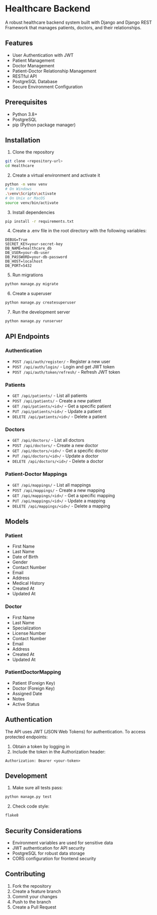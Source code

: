 # Healthcare Backend

A robust healthcare backend system built with Django and Django REST Framework that manages patients, doctors, and their relationships.

## Features

- User Authentication with JWT
- Patient Management
- Doctor Management
- Patient-Doctor Relationship Management
- RESTful API
- PostgreSQL Database
- Secure Environment Configuration

## Prerequisites

- Python 3.8+
- PostgreSQL
- pip (Python package manager)

## Installation

1. Clone the repository

```bash
git clone <repository-url>
cd Healthcare
```

2. Create a virtual environment and activate it

```bash
python -m venv venv
# On Windows
.\venv\Scripts\activate
# On Unix or MacOS
source venv/bin/activate
```

3. Install dependencies

```bash
pip install -r requirements.txt
```

4. Create a .env file in the root directory with the following variables:

```
DEBUG=True
SECRET_KEY=your-secret-key
DB_NAME=healthcare_db
DB_USER=your-db-user
DB_PASSWORD=your-db-password
DB_HOST=localhost
DB_PORT=5432
```

5. Run migrations

```bash
python manage.py migrate
```

6. Create a superuser

```bash
python manage.py createsuperuser
```

7. Run the development server

```bash
python manage.py runserver
```

## API Endpoints

### Authentication

- `POST /api/auth/register/` - Register a new user
- `POST /api/auth/login/` - Login and get JWT token
- `POST /api/auth/token/refresh/` - Refresh JWT token

### Patients

- `GET /api/patients/` - List all patients
- `POST /api/patients/` - Create a new patient
- `GET /api/patients/<id>/` - Get a specific patient
- `PUT /api/patients/<id>/` - Update a patient
- `DELETE /api/patients/<id>/` - Delete a patient

### Doctors

- `GET /api/doctors/` - List all doctors
- `POST /api/doctors/` - Create a new doctor
- `GET /api/doctors/<id>/` - Get a specific doctor
- `PUT /api/doctors/<id>/` - Update a doctor
- `DELETE /api/doctors/<id>/` - Delete a doctor

### Patient-Doctor Mappings

- `GET /api/mappings/` - List all mappings
- `POST /api/mappings/` - Create a new mapping
- `GET /api/mappings/<id>/` - Get a specific mapping
- `PUT /api/mappings/<id>/` - Update a mapping
- `DELETE /api/mappings/<id>/` - Delete a mapping

## Models

### Patient

- First Name
- Last Name
- Date of Birth
- Gender
- Contact Number
- Email
- Address
- Medical History
- Created At
- Updated At

### Doctor

- First Name
- Last Name
- Specialization
- License Number
- Contact Number
- Email
- Address
- Created At
- Updated At

### PatientDoctorMapping

- Patient (Foreign Key)
- Doctor (Foreign Key)
- Assigned Date
- Notes
- Active Status

## Authentication

The API uses JWT (JSON Web Tokens) for authentication. To access protected endpoints:

1. Obtain a token by logging in
2. Include the token in the Authorization header:

```
Authorization: Bearer <your-token>
```

## Development

1. Make sure all tests pass:

```bash
python manage.py test
```

2. Check code style:

```bash
flake8
```

## Security Considerations

- Environment variables are used for sensitive data
- JWT authentication for API security
- PostgreSQL for robust data storage
- CORS configuration for frontend security

## Contributing

1. Fork the repository
2. Create a feature branch
3. Commit your changes
4. Push to the branch
5. Create a Pull Request
